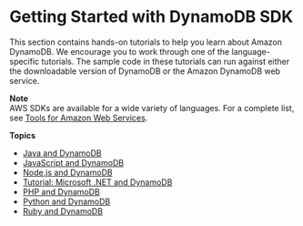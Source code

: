 # Getting Started with DynamoDB SDK<a name="GettingStarted"></a>

This section contains hands\-on tutorials to help you learn about Amazon DynamoDB\. We encourage you to work through one of the language\-specific tutorials\. The sample code in these tutorials can run against either the downloadable version of DynamoDB or the Amazon DynamoDB web service\.

**Note**  
 AWS SDKs are available for a wide variety of languages\. For a complete list, see [Tools for Amazon Web Services](https://aws.amazon.com/tools)\. 

**Topics**
+ [Java and DynamoDB](GettingStarted.Java.md)
+ [JavaScript and DynamoDB](GettingStarted.JavaScript.md)
+ [Node\.js and DynamoDB](GettingStarted.NodeJs.md)
+ [Tutorial: Microsoft \.NET and DynamoDB](GettingStarted.NET.md)
+ [PHP and DynamoDB](GettingStarted.PHP.md)
+ [Python and DynamoDB](GettingStarted.Python.md)
+ [Ruby and DynamoDB](GettingStarted.Ruby.md)
